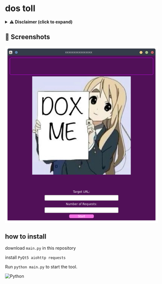 # dos toll   

<details>
<summary><strong>⚠️ Disclaimer (click to expand)</strong></summary>

<br>

<div style="border: 1px solid #ffa726; padding: 15px; border-radius: 8px; background-color: #fff3e0;">

🛡️ <strong>This tool is intended <u>for educational and familiarization purposes only</u>.</strong><br><br>

The author assumes <strong>no responsibility</strong> for any misuse, damage, or legal consequences resulting from the use of this software.<br><br>

✅ Use it <strong>only</strong> on systems and websites that you <strong>own or have explicit permission</strong> to test.<br><br>

❌ Unauthorized use may be <strong>illegal</strong> and is strictly discouraged.

</div>

</details>

## 📸 Screenshots
<img src="https://github.com/kiomich/ddos-app-toll/blob/main/%D0%A1%D0%BD%D0%B8%D0%BC%D0%BE%D0%BA%20%D1%8D%D0%BA%D1%80%D0%B0%D0%BD%D0%B0_20250627_042245.png?raw=true"  width="600">

## how to install
download `main.py` in this repository

install `PyQt5 aiohttp requests`

Run `python main.py` to start the tool.

![Python](https://img.shields.io/badge/Python-3.8+-blue?logo=python)
